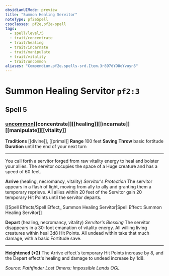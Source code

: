 ```yaml
---
obsidianUIMode: preview
title: "Summon Healing Servitor"
noteType: pf2eSpell
cssclasses: pf2e,pf2e-spell
tags:
  - spell/level/5
  - trait/concentrate
  - trait/healing
  - trait/incarnate
  - trait/manipulate
  - trait/vitality
  - trait/uncommon
aliases: "Compendium.pf2e.spells-srd.Item.3r897dYO8oYvuyn5" 
---
```

# Summon Healing Servitor  `pf2:3`  
## Spell 5
### [uncommon](uncommon "Uncommon Rarity Trait")[[concentrate]][[healing]][[incarnate]][[manipulate]][[vitality]]
**Traditions** [[divine]], [[primal]]
**Range** 100 feet
**Saving Throw** basic fortitude
**Duration** until the end of your next turn
* * * 
You call forth a servitor forged from raw vitality energy to heal and bolster your allies. The servitor occupies the space of a Huge creature and has a speed of 60 feet.

**Arrive** (healing, necromancy, vitality) _Servitor's Protection_ The servitor appears in a flash of light, moving from ally to ally and granting them a temporary reprieve. All allies within 20 feet of the Servitor gain 20 temporary Hit Points until the servitor departs.

[[Spell Effects/Spell Effect_ Summon Healing Servitor|Spell Effect: Summon Healing Servitor]]

**Depart** (healing, necromancy, vitality) _Servitor's Blessing_ The servitor disappears in a 30-foot emanation of vitality energy. All willing living creatures within heal 3d8 Hit Points. All undead within take that much damage, with a basic Fortitude save.

* * *

**Heightened (+2)** The Arrive effect's temporary Hit Points increase by 8, and the Depart effect's healing and damage to undead increase by 1d8.

*Source: Pathfinder Lost Omens: Impossible Lands*
*OGL*